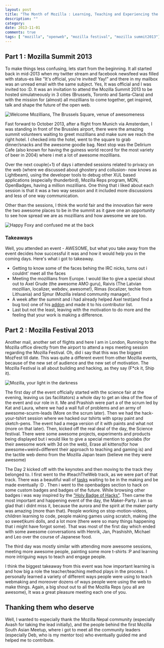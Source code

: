 ```yaml
---
layout: post
title: "The Month of Mozilla : Learning, Teaching and Experiencing the OpenWeb"
description: ""
category: 
date: 2013-11-01
comments: true
tags: [ "mozilla", "openweb", "mozilla festival", "mozilla summit2013"]
---
```


## Part 1 : Mozilla Summit 2013

To make things less confusing, lets start from the beginning. It all started back in mid-2013 when my twitter stream and facebook newsfeed was filled with status-es like "It's official, you're invited! Yay!" and there in my mailbox was an unread email with the same subject. Yes, It was official and I was invited too :D. It was an invitation to attend the Mozilla Summit 2013 to be hosted simulatneously in 3 cities (Brussels, Toronto and Santa-Clara) and with the mission for (almost) all mozillians to come together, get inspired, talk and shape the future of the open web.

![Welcome Mozillians, The Brussels Square, venue of awesomeness](http://farm4.staticflickr.com/3730/10223251464_c4320a458b.jpg)


Fast forward to October 2013, after a flight from Munich via Amsterdam, I was standing in front of the Brussles airport, there were the amazing summit volunteers waiting to greet mozillians and make sure we reach the right hotel. I checked into the hotel, went to the square to grab dinner/snacks and the awesome goodie bag. Next stop was the Delirium Cafe (also known for having the guiness world record for the most variety of beer in 2004) where i met a lot of awesome mozillians.

Over the next couple(+1) of days i attended sessions related to privacy on the web (where we discussed about ghostery and collusion- now knows as Lightbeam), using the developer tools to debug other XUL based applications (especially thunderbird), Mozilla Reps program, MDN, OpenBadges, having a million mozillians. One thing that i liked about each session is that it was a two way session and it included more discussions and less of one way communication.

Other than the sessions, I think the world fair and the innovation fair were the two awesome places to be in the summit as it gave one an opportunity to see how spread we are as mozillians and how awesome we are too.

![Happy Foxy and confused me at the back](http://farm4.staticflickr.com/3706/10096055983_2dbe4b93c5_z.jpg)


### Takeaways
Well, you attended an event - AWESOME, but what you take away from the event decides how successful it was and how it would help you in the coming days. Here's what i got to takeaway.
 - Getting to know some of the faces behing the IRC nicks, turns out i couldnt' meet all the faces
 - Meeting the mozillians from Europe. I would like to give a special shout out to Axel Grude (the awesome AMO guru), Raivis (The Latvian mozillian, localizer, webdev, awesome!), Rimas (localizer, techie from Lithuania) and Sjmur (Mozilla ireland community manager).
 - A week after the summit and i had already helped Axel test(and find a bug too) one of his [addon](https://addons.mozilla.org/en-US/thunderbird/addon/quickfolders-tabbed-folders/) and made it to his contributor list.
 - Last but not the least, leaving with the motivation to do more and the feeling that your work is making a difference.

## Part 2 : Mozilla Festival 2013

Another mail, another set of flights and here I am in London, Running to the Mozilla office directly from the airport to attend a reps meeting session regarding the Mozilla Festival. Oh, did i say that this was the biggest MozFest till date. This was quite a different event from other Mozilla events, because of the new set of audience and the new set of motivation. The Mozilla Festival is all about building and hacking, as they say (F*ck it, Ship it).

![Mozilla, your light in the darkness](http://farm3.staticflickr.com/2865/10477578876_8de75ceeb9_z.jpg)


The first day of the event officially started with the science fair at the evening, leaving us (as facilitators) a whole day to get an idea of the flow of the event and our role in it. Me and Prashish were part a of the scrum led by Kat and Laura, where we had a wall full of problems and an army of awesome-scurm-leads (More on the scrum later). Then we had the hack-your-tshirt session where we hacked our tshirts with spray paint and sketch-pens. The event had a mega version of it with paints and what not (more on that later). Then, kicked off the real deal of the day, the Science festival. There were some awesome projects, experiments and products being displayed but i would like to give a special mention to goolabs (for their awesome work with 3d on the web), Erase all kittens(for how awesome+weird+different their approach to teaching and gaming is) and the tactile web demo from the Mozilla Japan team (believe me they were awesome)

The Day 2 kicked off with the keynotes and then moving to the track they belonged to. I first went to the #teachTheWeb track, as we were part of that track. There was a beautiful wall of [tasks](http://www.flickr.com/photos/hardfire/10477598396/) waiting to be in the making and be made eventually :D . Then i went to the openbadges section to hack on some custom badges and badges of the future. While browsing other badges i was way inspired by the ["Holy Badge of Hacks"](http://www.flickr.com/photos/hardfire/10525736543/). Then came the most important and happening event of the day, the Maker-Party. I am so glad that i didnt miss it, because the aurora and the spirit at the maker party was amazing (more than that). People working on stop-motion-videos, children learning to code, people making games using scratch, making (the so sweet)kumi dolls, and a lot more (there were so many things happening that i might have forgot some). That was most of the first day which ended with some awesome conversations with Henrik, Jan, Prashishh, Michael and Leo over the course of Japanese food.

The third day was mostly similar with attending more awesome sessions, meeting more awesome people, painting some more t-shirts :P and learning more intriguing ways to teach and engage people. 

I think the biggest takeaway from this event was how important learning is and how big a role the teacher/teaching method plays in the process. I personally learned a variety of different ways people were using to teach webmaking and moreover dozens of ways people were using the web to make things. Again, a big shout out to all the Mozilla Reps (you all are awesome), It was a great pleasure meeting each one of you.

## Thanking them who deserve
Well, I wanted to especially thank the Mozilla Nepal community (especially Avash for taking the lead initially), and the people behind the first Mozilla South Asian Meetup, where i got to meet all the community leaders (especially Deb, who is my mentor too) who eventually guided me and helped me to contribute.
